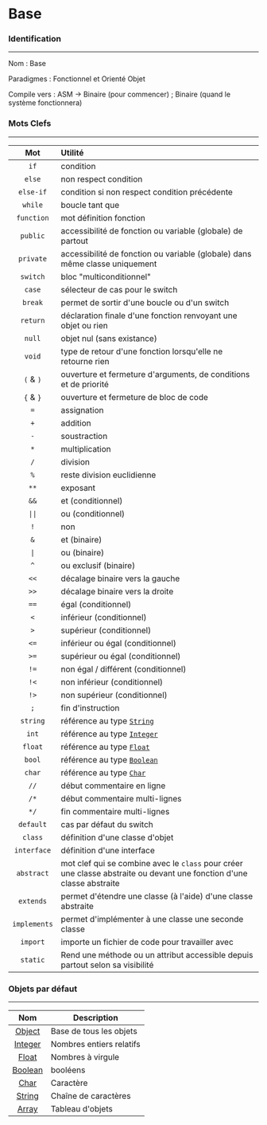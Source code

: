 # Base

### Identification
---
Nom : Base

Paradigmes : Fonctionnel et Orienté Objet

Compile vers : ASM -> Binaire (pour commencer) ; Binaire (quand le système fonctionnera)
### Mots Clefs
---

|            Mot            | Utilité                                                                                                               |
|:-------------------------:|:----------------------------------------------------------------------------------------------------------------------|
|           `if`            | condition                                                                                                             |
|          `else`           | non respect condition                                                                                                 |
|         `else-if`         | condition si non respect condition précédente                                                                         |
|          `while`          | boucle tant que                                                                                                       |
|        `function`         | mot définition fonction                                                                                               |
|         `public`          | accessibilité de fonction ou variable (globale) de partout                                                            |
|         `private`         | accessibilité de fonction ou variable (globale) dans même classe uniquement                                           |
|         `switch`          | bloc "multiconditionnel"                                                                                              |
|          `case`           | sélecteur de cas pour le switch                                                                                       |
|          `break`          | permet de sortir d'une boucle ou d'un switch                                                                          |
|         `return`          | déclaration finale d'une fonction renvoyant une objet ou rien                                                         |
|          `null`           | objet nul (sans existance)                                                                                            |
|           `void`           | type de retour d'une fonction lorsqu'elle ne retourne rien                                                               |
|         `(` & `)`         | ouverture et fermeture d'arguments, de conditions et de priorité                                                      |
|         `{` & `}`         | ouverture et fermeture de bloc de code                                                                                |
|            `=`            | assignation                                                                                                           |
|            `+`            | addition                                                                                                              |
|            `-`            | soustraction                                                                                                          |
|            `*`            | multiplication                                                                                                        |
|            `/`            | division                                                                                                              |
|            `%`            | reste division euclidienne                                                                                            |
|           `**`            | exposant                                                                                                              |
|           `&&`            | et (conditionnel)                                                                                                     |
| <code>&#124;&#124;</code> | ou (conditionnel)                                                                                                     |
|            `!`            | non                                                                                                                   |
|            `&`            | et (binaire)                                                                                                          |
|    <code>&#124;</code>    | ou (binaire)                                                                                                          |
|            `^`            | ou exclusif (binaire)                                                                                                 |
|           `<<`            | décalage binaire vers la gauche                                                                                       |
|           `>>`            | décalage binaire vers la droite                                                                                       |
|           `==`            | égal (conditionnel)                                                                                                   |
|            `<`            | inférieur (conditionnel)                                                                                              |
|            `>`            | supérieur (conditionnel)                                                                                              |
|           `<=`            | inférieur ou égal (conditionnel)                                                                                      |
|           `>=`            | supérieur ou égal (conditionnel)                                                                                      |
|           `!=`            | non égal / différent (conditionnel)                                                                                   |
|           `!<`            | non inférieur (conditionnel)                                                                                          |
|           `!>`            | non supérieur (conditionnel)                                                                                          |
|            `;`            | fin d'instruction                                                                                                     |
|         `string`          | référence au type [`String`](String.md)                                                                               |
|           `int`           | référence au type [`Integer`](Integer.md)                                                                             |
|          `float`          | référence au type [`Float`](Float.md)                                                                                 |
|          `bool`           | référence au type [`Boolean`](Boolean.md)                                                                             |
|          `char`           | référence au type [`Char`](Char.md)                                                                                   |
|           `//`            | début commentaire en ligne                                                                                            |
|           `/*`            | début commentaire multi-lignes                                                                                        |
|           `*/`            | fin commentaire multi-lignes                                                                                          |
|         `default`         | cas par défaut du switch                                                                                              |
|          `class`          | définition d'une classe d'objet                                                                                       |
|        `interface`        | définition d'une interface                                                                                            |
|        `abstract`         | mot clef qui se combine avec le `class` pour créer une classe abstraite ou devant une fonction d'une classe abstraite |
|         `extends`         | permet d'étendre une classe (à l'aide) d'une classe abstraite                                                         |
|       `implements`        | permet d'implémenter à une classe une seconde classe                                                                  |
|         `import`          | importe un fichier de code pour travailler avec                                                                       |
|         `static`          | Rend une méthode ou un attribut accessible depuis partout selon sa visibilité                                         |


### Objets par défaut
---

|            Nom            | Description              |
|:-------------------------:|--------------------------|
|    [Object](Object.md)    | Base de tous les objets  |
|   [Integer](Integer.md)   | Nombres entiers relatifs |
|     [Float](Float.md)     | Nombres à virgule        |
|   [Boolean](Boolean.md)   | booléens                 |
|      [Char](Char.md)      | Caractère                |
|    [String](String.md)    | Chaîne de caractères     |
|     [Array](Array.md)     | Tableau d'objets         |
